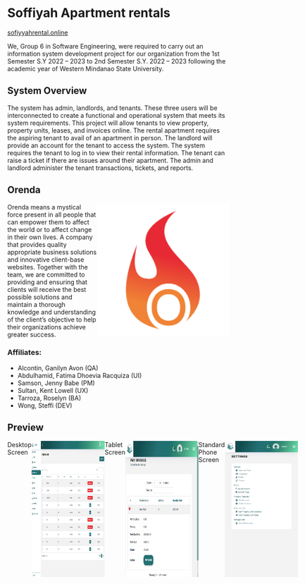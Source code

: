 # Soffiyah Apartment rentals
[sofiyyahrental.online](http://sofiyyahrental.online)

We, Group 6 in Software Engineering, were required to carry out an information system development project for our organization from the 1st Semester S.Y 2022 – 2023 to 2nd Semester S.Y. 2022 – 2023 following the academic year of Western Mindanao State University.

## System Overview
The system has admin, landlords, and tenants. These three users will be interconnected to create a functional and operational system that meets its system requirements. This project will allow tenants to view property, property units, leases, and invoices online. The rental apartment requires the aspiring tenant to avail of an apartment in person. The landlord will provide an account for the tenant to access the system. The system requires the tenant to log in to view their rental information. The tenant can raise a ticket if there are issues around their apartment. The admin and landlord administer the tenant transactions, tickets, and reports.

## Orenda  
<img align="right" width="300" height="300" alt="Company Logo" src="orenda-icon.png">

Orenda means a mystical force present in all people that can empower them to affect the world or to affect change in their own lives. A company that provides quality appropriate business solutions and innovative client-base websites. Together with the team, we are committed to providing and ensuring that clients will receive the best possible solutions and maintain a thorough knowledge and understanding of the client’s objective to help their organizations achieve greater success.

### Affiliates:
- Alcontin, Ganilyn Avon (QA)
- Abdulhamid, Fatima Dhoevia Racquiza (UI)
- Samson, Jenny Babe (PM)
- Sultan, Kent Lowell (UX)
- Tarroza, Roselyn (BA)
- Wong, Steffi (DEV)


## Preview 
<div style="display: flex;">
Desktop Screen
  <img src="Screenshot%202023-10-01%20101037.png" alt="Desktop Screen" style="width: 33%;">
Tablet Screen
  <img src="Screenshot%202023-10-01%20101420.png" alt="Tablet Screen" style="width: 33%;">
Standard Phone Screen
  <img src="Screenshot%202023-10-01%20101551.png" alt="Standard Phone Screen" style="width: 33%;">
</div>

